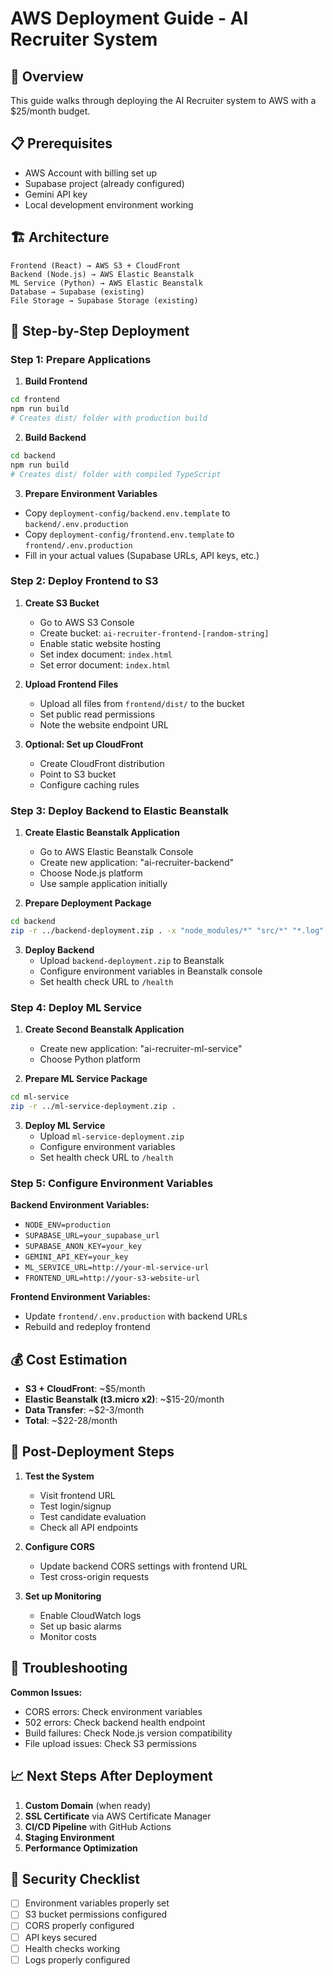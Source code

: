 # AWS Deployment Guide - AI Recruiter System

## 🎯 Overview

This guide walks through deploying the AI Recruiter system to AWS with a $25/month budget.

## 📋 Prerequisites

- AWS Account with billing set up
- Supabase project (already configured)
- Gemini API key
- Local development environment working

## 🏗️ Architecture

```
Frontend (React) → AWS S3 + CloudFront
Backend (Node.js) → AWS Elastic Beanstalk
ML Service (Python) → AWS Elastic Beanstalk
Database → Supabase (existing)
File Storage → Supabase Storage (existing)
```

## 🚀 Step-by-Step Deployment

### Step 1: Prepare Applications

1. **Build Frontend**

```bash
cd frontend
npm run build
# Creates dist/ folder with production build
```

2. **Build Backend**

```bash
cd backend
npm run build
# Creates dist/ folder with compiled TypeScript
```

3. **Prepare Environment Variables**

- Copy `deployment-config/backend.env.template` to `backend/.env.production`
- Copy `deployment-config/frontend.env.template` to `frontend/.env.production`
- Fill in your actual values (Supabase URLs, API keys, etc.)

### Step 2: Deploy Frontend to S3

1. **Create S3 Bucket**

   - Go to AWS S3 Console
   - Create bucket: `ai-recruiter-frontend-[random-string]`
   - Enable static website hosting
   - Set index document: `index.html`
   - Set error document: `index.html`

2. **Upload Frontend Files**

   - Upload all files from `frontend/dist/` to the bucket
   - Set public read permissions
   - Note the website endpoint URL

3. **Optional: Set up CloudFront**
   - Create CloudFront distribution
   - Point to S3 bucket
   - Configure caching rules

### Step 3: Deploy Backend to Elastic Beanstalk

1. **Create Elastic Beanstalk Application**

   - Go to AWS Elastic Beanstalk Console
   - Create new application: "ai-recruiter-backend"
   - Choose Node.js platform
   - Use sample application initially

2. **Prepare Deployment Package**

```bash
cd backend
zip -r ../backend-deployment.zip . -x "node_modules/*" "src/*" "*.log"
```

3. **Deploy Backend**
   - Upload `backend-deployment.zip` to Beanstalk
   - Configure environment variables in Beanstalk console
   - Set health check URL to `/health`

### Step 4: Deploy ML Service

1. **Create Second Beanstalk Application**

   - Create new application: "ai-recruiter-ml-service"
   - Choose Python platform

2. **Prepare ML Service Package**

```bash
cd ml-service
zip -r ../ml-service-deployment.zip .
```

3. **Deploy ML Service**
   - Upload `ml-service-deployment.zip`
   - Configure environment variables
   - Set health check URL to `/health`

### Step 5: Configure Environment Variables

**Backend Environment Variables:**

- `NODE_ENV=production`
- `SUPABASE_URL=your_supabase_url`
- `SUPABASE_ANON_KEY=your_key`
- `GEMINI_API_KEY=your_key`
- `ML_SERVICE_URL=http://your-ml-service-url`
- `FRONTEND_URL=http://your-s3-website-url`

**Frontend Environment Variables:**

- Update `frontend/.env.production` with backend URLs
- Rebuild and redeploy frontend

## 💰 Cost Estimation

- **S3 + CloudFront**: ~$5/month
- **Elastic Beanstalk (t3.micro x2)**: ~$15-20/month
- **Data Transfer**: ~$2-3/month
- **Total**: ~$22-28/month

## 🔧 Post-Deployment Steps

1. **Test the System**

   - Visit frontend URL
   - Test login/signup
   - Test candidate evaluation
   - Check all API endpoints

2. **Configure CORS**

   - Update backend CORS settings with frontend URL
   - Test cross-origin requests

3. **Set up Monitoring**
   - Enable CloudWatch logs
   - Set up basic alarms
   - Monitor costs

## 🚨 Troubleshooting

**Common Issues:**

- CORS errors: Check environment variables
- 502 errors: Check backend health endpoint
- Build failures: Check Node.js version compatibility
- File upload issues: Check S3 permissions

## 📈 Next Steps After Deployment

1. **Custom Domain** (when ready)
2. **SSL Certificate** via AWS Certificate Manager
3. **CI/CD Pipeline** with GitHub Actions
4. **Staging Environment**
5. **Performance Optimization**

## 🔐 Security Checklist

- [ ] Environment variables properly set
- [ ] S3 bucket permissions configured
- [ ] CORS properly configured
- [ ] API keys secured
- [ ] Health checks working
- [ ] Logs properly configured
